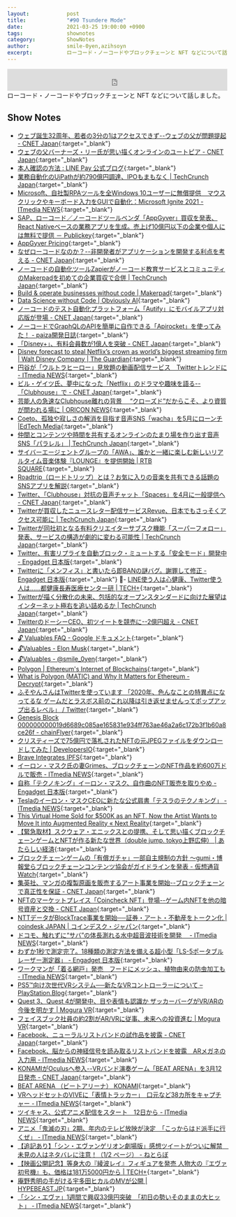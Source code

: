 ```yaml
---
layout:            post
title:             "#90 Tsundere Mode"
date:              2021-03-25 19:00:00 +0900
tags:              shownotes
category:          ShowNotes
author:            smile-0yen,azihsoyn
excerpt:           ローコード・ノーコードやブロックチェーンと NFT などについて話しました。
---
```

<iframe width="100%" height="50" scrolling="no" frameborder="no" src="https://w.soundcloud.com/player/?url=https%3A//api.soundcloud.com/tracks/1016009449&color=%23ff5500&auto_play=false&hide_related=false&show_comments=false&show_user=true&show_reposts=false&show_teaser=false&visual=false&show_artwork=false&default_height=75"></iframe>
ローコード・ノーコードやブロックチェーンと NFT などについて話しました。

## Show Notes
- [ウェブ誕生32周年、若者の3分の1はアクセスできず\-\-ウェブの父が問題提起 \- CNET Japan](https://japan.cnet.com/article/35167810/){:target="_blank"}
- [ウェブの父バーナーズ・リー氏が思い描くオンラインのユートピア \- CNET Japan](https://japan.cnet.com/article/35135207/){:target="_blank"} 
- [本人確認の方法 : LINE Pay 公式ブログ](https://pay-blog.line.me/archives/16994522.html){:target="_blank"}
- [業務自動化のUiPathが約790億円調達、IPOもまもなく \| TechCrunch Japan](https://jp.techcrunch.com/2021/02/02/2021-02-01-robotic-process-automation-platform-uipath-raises-750m-at-35b-valuation/){:target="_blank"}
- [Microsoft、自社製RPAツールを全Windows 10ユーザーに無償提供　マウスクリックやキーボード入力をGUIで自動化：Microsoft Ignite 2021 \- ITmedia NEWS](https://www.itmedia.co.jp/news/articles/2103/03/news096.html){:target="_blank"}
- [SAP、ローコード／ノーコードツールベンダ「AppGyver」買収を発表、React Nativeベースの業務アプリを生成。売上げ10億円以下の企業や個人には無料で提供 － Publickey](https://www.publickey1.jp/blog/21/sapappgyverreact_native10.html){:target="_blank"}
- [AppGyver Pricing](https://appgyver.com/pricing){:target="_blank"}
- [なぜローコードなのか？\-\-非開発者がアプリケーションを開発する利点を考える \- CNET Japan](https://japan.cnet.com/article/35168107/){:target="_blank"}
- [ノーコードの自動化ツールZapierがノーコード教育サービスとコミュニティのMakerpadを初めての企業買収で合併 \| TechCrunch Japan](https://jp.techcrunch.com/2021/03/09/2021-03-08-zapier-buys-no-code-focused-makerpad-in-its-first-acquisition/){:target="_blank"}
- [Build & operate businesses without code \| Makerpad](https://www.makerpad.co/){:target="_blank"}
- [Data Science without Code \| Obviously AI](https://www.obviously.ai/){:target="_blank"}
- [ノーコードのテスト自動化プラットフォーム「Autify」にモバイルアプリ対応版が登場 \- CNET Japan](https://japan.cnet.com/article/35165413/){:target="_blank"}
- [ノーコードでGraphQLのAPIを簡単に自作できる「Apirocket」を使ってみた！ \- paiza開発日誌](https://paiza.hatenablog.com/entry/2021/03/17/153000){:target="_blank"}
- [「Disney\+」、有料会員数が1億人を突破 \- CNET Japan](https://japan.cnet.com/article/35167568/){:target="_blank"}
- [Disney forecast to steal Netflix’s crown as world’s biggest streaming firm \| Walt Disney Company \| The Guardian](https://www.theguardian.com/film/2021/mar/14/disney-forecast-to-steal-netflix-crown-as-worlds-biggest-streaming-firm){:target="_blank"}
- [円谷が「ウルトラヒーロー」見放題の動画配信サービス　Twitterトレンドに \- ITmedia NEWS](https://www.itmedia.co.jp/news/articles/2103/17/news155.html){:target="_blank"}
- [ビル・ゲイツ氏、夢中になった「Netflix」のドラマや趣味を語る\-\-「Clubhouse」で \- CNET Japan](https://japan.cnet.com/article/35167112/){:target="_blank"}
- [芸能人の急速なClubhouse離れの背景　 “クローズド”だからこそ、より資質が問われる場に \| ORICON NEWS](https://www.oricon.co.jp/special/56010/){:target="_blank"}
- [Coeto、孤独や寂しさの解消を目指す音声SNS「wacha」を5月にローンチ \|EdTech Media](https://edtech-media.com/archives/43704){:target="_blank"}
- [仲間とコンテンツや時間を共有するオンラインのたまり場を作り出す音声SNS「パラレル」 \| TechCrunch Japan](https://jp.techcrunch.com/2021/03/19/parallel/){:target="_blank"}
- [サイバーエージェントグループの「AWA」、誰かと一緒に楽しむ新しいリアルタイム音楽体験『LOUNGE』を提供開始 \| RTB SQUARE](https://rtbsquare.work/archives/35842){:target="_blank"}
- [Roadtrip（ロードトリップ）とは？お気に入りの音楽を共有できる話題のSNSアプリを解説](https://viva-drone.com/roadtrip-2021-favorite-music/){:target="_blank"}
- [Twitter、「Clubhouse」対抗の音声チャット「Spaces」を4月に一般提供へ \- CNET Japan](https://japan.cnet.com/article/35167784/){:target="_blank"}
- [Twitterが買収したニュースレター配信サービスRevue、日本でもさっそくアクセス可能に \| TechCrunch Japan](https://jp.techcrunch.com/2021/02/02/twitter-revue-japan-launch/){:target="_blank"}
- [Twitterが同社初となる有料クリエイターサブスク機能「スーパーフォロー」発表、サービスの構造が劇的に変わる可能性 \| TechCrunch Japan](https://jp.techcrunch.com/2021/02/27/2021-02-25-twitters-super-follow-creator-subscription-takes-shots-at-substack-and-patreon/){:target="_blank"}
- [Twitter、有害リプライを自動ブロック・ミュートする「安全モード」開発中 \- Engadget 日本版](https://japanese.engadget.com/twitter-safety-mode-025004537.html){:target="_blank"}
- [Twitterに「メンフィス」と書いたら即BANの謎バグ。謝罪して修正 \- Engadget 日本版](https://japanese.engadget.com/twitter-memphis-bug-002326758.html){:target="_blank"}
- [LINE使う人は心健康、Twitter使う人は……都健康長寿医療センター研 \| TECH\+](https://news.mynavi.jp/article/20210305-1776964/){:target="_blank"}
- [Twitterが描く分散化の未来、包括的なオープンスタンダードに向けた展望はインターネット極右を追い詰めるか \| TechCrunch Japan](https://jp.techcrunch.com/2021/02/15/2021-01-15-twitters-vision-of-decentralization-could-also-be-the-far-rights-internet-endgame/){:target="_blank"}
- [TwitterのドーシーCEO、初ツイートを競売に\-\-2億円超え \- CNET Japan](https://japan.cnet.com/article/35167456/){:target="_blank"}
- [🔓 Valuables FAQ \- Google ドキュメント](https://docs.google.com/document/d/1kBx-HXY8ow_7bElsJZ6Sk3r2V9cQjSRdWFyKCUXZtAs/edit){:target="_blank"}
- [🔓Valuables - Elon Musk](https://v.cent.co/tweet/1349129669258448897){:target="_blank"}
- [🔓Valuables - @smile_0yen](https://v.cent.co/tweet/916700509091893248){:target="_blank"}
- [Polygon \| Ethereum's Internet of Blockchains](https://polygon.technology/){:target="_blank"}
- [What is Polygon \(MATIC\) and Why It Matters for Ethereum \- Decrypt](https://decrypt.co/resources/what-is-polygon-matic-and-why-it-matters-for-ethereum){:target="_blank"}
- [ふそやんさんはTwitterを使っています 「2020年、色んなことの特異点になってるな ゲームだとラスボス前のこれ以降は引き返せませんってポップアップ出るレベル」 / Twitter](https://twitter.com/azihsoyn/status/993845629305548800){:target="_blank"}
- [Genesis Block 000000000019d6689c085ae165831e934ff763ae46a2a6c172b3f1b60a8ce26f \- chainFlyer](https://chainflyer.bitflyer.jp/Block/000000000019d6689c085ae165831e934ff763ae46a2a6c172b3f1b60a8ce26f){:target="_blank"}
- [クリスティーズで75億円で落札されたNFTの元JPEGファイルをダウンロードしてみた \| DevelopersIO](https://dev.classmethod.jp/articles/how-to-download-69m-worth-nft/){:target="_blank"}
- [Brave Integrates IPFS](https://brave.com/brave-integrates-ipfs/){:target="_blank"}
- [イーロン・マスク氏の妻Grimes、ブロックチェーンのNFT作品を約600万ドルで販売 \- ITmedia NEWS](https://www.itmedia.co.jp/news/articles/2103/02/news098.html){:target="_blank"}
- [自称「テクノキング」イーロン・マスク、自作曲のNFT販売を取りやめ \- Engadget 日本版](https://japanese.engadget.com/techno-king-elon-musk-wont-sell-his-nft-song-100016684.html){:target="_blank"}
- [Teslaのイーロン・マスクCEOに新たな公式肩書「テスラのテクノキング」 \- ITmedia NEWS](https://www.itmedia.co.jp/news/articles/2103/16/news075.html){:target="_blank"}
- [This Virtual Home Sold for $500K as an NFT, Now the Artist Wants to Move It into Augmented Reality « Next Reality](https://next.reality.news/news/virtual-home-sold-for-500k-as-nft-now-artist-wants-move-into-augmented-reality-0384463/){:target="_blank"}
- [【緊急取材】スクウェア・エニックスとの提携、そして思い描くブロックチェーンゲームとNFTが作る新たな世界（double jump\. tokyo上野広伸） \| あたらしい経済](https://www.neweconomy.jp/features/nft/97912){:target="_blank"}
- [ブロックチェーンゲームの「有償ガチャ」一部自主規制の方針 ～gumi・博報堂らブロックチェーンコンテンツ協会がガイドラインを発表 \- 仮想通貨 Watch](https://crypto.watch.impress.co.jp/docs/news/1242573.html){:target="_blank"}
- [集英社、マンガの複製原画を販売するアート事業を開始\-\-ブロックチェーンで真正性を保証 \- CNET Japan](https://japan.cnet.com/article/35167193/){:target="_blank"}
- [NFTのマーケットプレイス「Coincheck NFT」登場\-\-ゲーム内NFTを他の暗号資産と交換 \- CNET Japan](https://japan.cnet.com/article/35168042/){:target="_blank"}
- [NTTデータがBlockTrace事業を開始──証券・アート・不動産をトークン化 \| coindesk JAPAN \| コインデスク・ジャパン](https://www.coindeskjapan.com/102583/){:target="_blank"}
- [ドコモ、触れずに“サバ”の体長測れる水中超音波技術を開発　 \- ITmedia NEWS](https://www.itmedia.co.jp/news/articles/2103/08/news134.html){:target="_blank"}
- [わずか1秒で測定完了。18種類の測定方法を備える超小型「LS\-5ポータブルレーザー測定器」 \- Engadget 日本版](https://japanese.engadget.com/ls-5-laser-221035188.html){:target="_blank"}
- [ワークマンが「着る網戸」発売　フードにメッシュ、植物由来の防虫加工も \- ITmedia NEWS](https://www.itmedia.co.jp/news/articles/2103/10/news126.html){:target="_blank"}
- [PS5™向け次世代VRシステム──新たなVRコントローラーについて – PlayStation\.Blog](https://blog.ja.playstation.com/2021/03/18/20210318-ps/){:target="_blank"}
- [Quest 3、Quest 4が開発中、目や表情も認識か ザッカーバーグがVR/ARの今後を明かす \| Mogura VR](https://www.moguravr.com/next-generation-oculus-quest/){:target="_blank"}
- [フェイスブック社員の約2割がAR/VRに従事、未来への投資進む \| Mogura VR](https://www.moguravr.com/facebook-ar-vr/){:target="_blank"}
- [Facebook、ニューラルリストバンドの試作品を披露 \- CNET Japan](https://japan.cnet.com/article/35168056/){:target="_blank"}
- [Facebook、脳からの神経信号を読み取るリストバンドを披露　ARメガネの入力用 \- ITmedia NEWS](https://www.itmedia.co.jp/news/articles/2103/19/news079.html){:target="_blank"}
- [KONAMIがOculusへ参入\-\-VRバンド演奏ゲーム「BEAT ARENA」を3月12日発売 \- CNET Japan](https://japan.cnet.com/article/35167588/){:target="_blank"}
- [BEAT ARENA （ビートアリーナ） KONAMI](https://www.konami.com/games/uuddlrlr-beatarena/jp/ja/){:target="_blank"}
- [VRヘッドセットのVIVEに「表情トラッカー」　口元など38カ所をキャプチャー \- ITmedia NEWS](https://www.itmedia.co.jp/news/articles/2103/11/news086.html){:target="_blank"}
- [ツイキャス、公式アニメ配信をスタート　12日から \- ITmedia NEWS](https://www.itmedia.co.jp/news/articles/2103/10/news125.html){:target="_blank"}
- [アニメ「鬼滅の刃」2期、年内のテレビ放映が決定　「こっからはド派手に行くぜ」 \- ITmedia NEWS](https://www.itmedia.co.jp/news/articles/2102/14/news034.html){:target="_blank"}
- [【追記あり】「シン・エヴァンゲリオン劇場版」感想ツイートがついに解禁　未見の人はネタバレに注意！（1/2 ページ） \- ねとらぼ](https://nlab.itmedia.co.jp/nl/articles/2103/20/news032.html)
- [【映画公開記念】等身大の『綾波レイ』フィギュアを発売 人物大の『エヴァ初号機』も、価格は181万5000円から \| TECH\+](https://news.mynavi.jp/article/20210310-1795049/){:target="_blank"}
- [庵野秀明の手がける宇多田ヒカルのMVが公開 \| HYPEBEAST\.JP](https://hypebeast.com/jp/2021/3/hikaru-utada-one-last-kiss-music-video-hideaki-anno){:target="_blank"}
- [「シン・エヴァ」1週間で興収33億円突破　「初日の勢いそのままの大ヒット」 \- ITmedia NEWS](https://www.itmedia.co.jp/news/articles/2103/15/news112.html){:target="_blank"}
